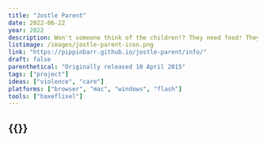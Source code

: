 ```yaml
---
title: "Jostle Parent"
date: 2022-06-22
year: 2022
description: Won't someone think of the children!? They need food! They need play! They need not to drown! They need not to be electrocuted! Do something for crying out loud! Jostle them!
listimage: /images/jostle-parent-icon.png
link: "https://pippinbarr.github.io/jostle-parent/info/"
draft: false
parenthetical: "Originally released 10 April 2015"
tags: ["project"]
ideas: ["violence", "care"]
platforms: ["browser", "mac", "windows", "flash"]
tools: ["haxeflixel"]
---
```


## {{<param title >}}
